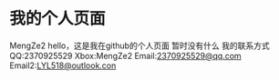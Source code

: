 # 我的个人页面
MengZe2
hello，这是我在github的个人页面
暂时没有什么
我的联系方式
QQ:2370925529
Xbox:MengZe2
Email:2370925529@qq.com
Email2:LYL518@outlook.con
